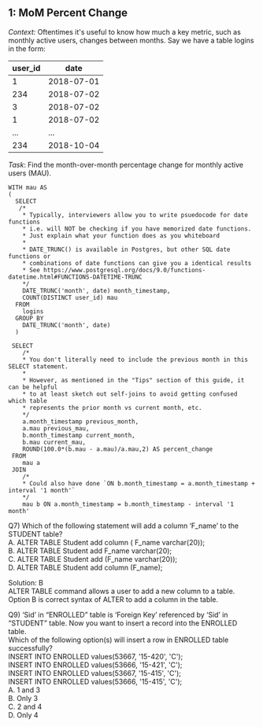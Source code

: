 ## 1: MoM Percent Change 

*Context:* Oftentimes it's useful to know how much a key metric, such as monthly active users, changes between months. Say we have a table logins in the form: 

| user_id | date       |
|---------|------------|
| 1       | 2018-07-01 |
| 234     | 2018-07-02 |
| 3       | 2018-07-02 |
| 1       | 2018-07-02 |
| ...     | ...        |
| 234     | 2018-10-04 |

*Task*: Find the month-over-month percentage change for monthly active users (MAU). 
```
WITH mau AS 
(
  SELECT 
   /* 
    * Typically, interviewers allow you to write psuedocode for date functions 
    * i.e. will NOT be checking if you have memorized date functions. 
    * Just explain what your function does as you whiteboard 
    *
    * DATE_TRUNC() is available in Postgres, but other SQL date functions or 
    * combinations of date functions can give you a identical results   
    * See https://www.postgresql.org/docs/9.0/functions-datetime.html#FUNCTIONS-DATETIME-TRUNC
    */ 
    DATE_TRUNC('month', date) month_timestamp,
    COUNT(DISTINCT user_id) mau
  FROM 
    logins 
  GROUP BY 
    DATE_TRUNC('month', date)
  )
 
 SELECT 
    /*
    * You don't literally need to include the previous month in this SELECT statement. 
    * 
    * However, as mentioned in the "Tips" section of this guide, it can be helpful 
    * to at least sketch out self-joins to avoid getting confused which table 
    * represents the prior month vs current month, etc. 
    */ 
    a.month_timestamp previous_month, 
    a.mau previous_mau, 
    b.month_timestamp current_month, 
    b.mau current_mau, 
    ROUND(100.0*(b.mau - a.mau)/a.mau,2) AS percent_change 
 FROM
    mau a 
 JOIN 
    /*
    * Could also have done `ON b.month_timestamp = a.month_timestamp + interval '1 month'` 
    */
    mau b ON a.month_timestamp = b.month_timestamp - interval '1 month' 
  ```


Q7) Which of the following statement will add a column ‘F_name’ to the STUDENT table?  
A. ALTER TABLE Student add column ( F_name varchar(20));  
B. ALTER TABLE Student add F_name varchar(20);  
C. ALTER TABLE Student add (F_name varchar(20));    
D. ALTER TABLE Student add column (F_name);  

Solution: B  
ALTER TABLE command allows a user to add a new column to a table. Option B is correct syntax of ALTER to add a column in the table.  

Q9) ‘Sid’ in “ENROLLED” table is ‘Foreign Key’ referenced by ‘Sid’ in “STUDENT” table. Now you want to insert a record into the ENROLLED table.  
Which of the following option(s) will insert a row in ENROLLED table successfully?  
INSERT INTO ENROLLED values(53667, '15-420', 'C');  
INSERT INTO ENROLLED values(53666, '15-421', 'C');  
INSERT INTO ENROLLED values(53667, '15-415', 'C');  
INSERT INTO ENROLLED values(53666, '15-415', 'C');   
A. 1 and 3  
B. Only 3  
C. 2 and 4  
D. Only 4  
